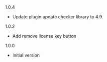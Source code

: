 1.0.4
- Update plugin update checker library to 4.9

1.0.2
- Add remove license key button

1.0.0
- Initial version
